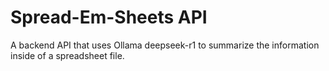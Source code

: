 # Spread-Em-Sheets API
A backend API that uses Ollama deepseek-r1 to summarize the information inside of a spreadsheet file.
